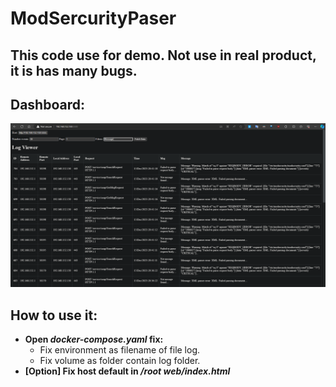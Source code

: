 # ModSercurityPaser

## **This code use for demo. Not use in real product, it is has many bugs.**

## Dashboard:

![dashboard.png](png/dashboard.png)

## **How to use it:**

- **Open  *docker-compose.yaml* fix:**
    - Fix environment as filename of file log.
    - Fix volume as folder contain log folder.
- **[Option] Fix host default in */root web/index.html***